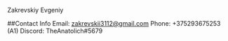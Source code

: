 Zakrevskiy Evgeniy

##Contact Info
Email: zakrevskii3112@gmail.com
Phone: +375293675253 (A1)
Discord: TheAnatolich#5679